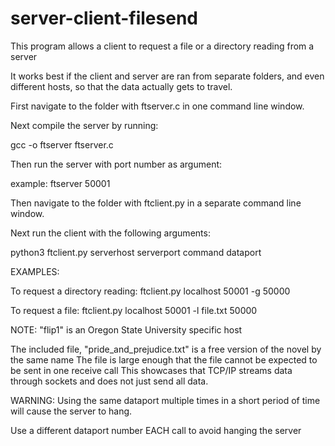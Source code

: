 # server-client-filesend

This program allows a client to request a file or a directory reading from a server

It works best if the client and server are ran from separate folders, and even different hosts, so that the data actually gets to travel.

First navigate to the folder with ftserver.c in one command line window.

Next compile the server by running:

gcc -o ftserver ftserver.c


Then run the server with port number as argument:

example: ftserver 50001




Then navigate to the folder with ftclient.py in a separate command line window.

Next run the client with the following arguments:

python3 ftclient.py serverhost serverport command dataport


EXAMPLES:

To request a directory reading:
ftclient.py localhost 50001 -g 50000

To request a file:
ftclient.py localhost 50001 -l file.txt 50000

NOTE: 
"flip1" is an Oregon State University specific host

The included file, "pride_and_prejudice.txt" is a free version of the novel by the same name
The file is large enough that the file cannot be expected to be sent in one receive call
This showcases that TCP/IP streams data through sockets and does not just send all data.

WARNING:
Using the same dataport multiple times in a short period of time will cause
the server to hang. 

Use a different dataport number EACH call to avoid hanging the server
